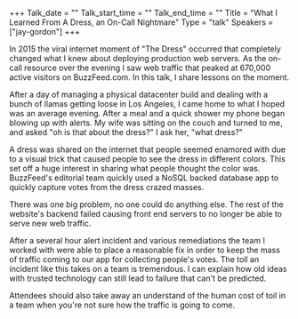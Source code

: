 +++
Talk_date = ""
Talk_start_time = ""
Talk_end_time = ""
Title = "What I Learned From A Dress, an On-Call Nightmare"
Type = "talk"
Speakers = ["jay-gordon"]
+++

In 2015 the viral internet moment of "The Dress" occurred that completely changed what I knew about deploying production web servers.  As the on-call resource over the evening I saw web traffic that peaked at 670,000 active visitors on BuzzFeed.com. In this talk, I share lessons on the moment.

After a day of managing a physical datacenter build and dealing with a bunch of llamas getting loose in Los Angeles, I came home to what I hoped was an average evening.  After a meal and a quick shower my phone began blowing up with alerts.  My wife was sitting on the couch and turned to me, and asked "oh is that about the dress?"  I ask her, "what dress?"

A dress was shared on the internet that people seemed enamored with due to a visual trick that caused people to see the dress in different colors.  This set off a huge interest in sharing what people thought the color was.  BuzzFeed's editorial team quickly used a NoSQL backed database app to quickly capture votes from the dress crazed masses.

There was one big problem, no one could do anything else.  The rest of the website's backend failed causing front end servers to no longer be able to serve new web traffic.

After a several hour alert incident and various remediations the team I worked with were able to place a reasonable fix in order to keep the mass of traffic coming to our app for collecting people's votes.  The toll an incident like this takes on a team is tremendous.  I can explain how old ideas with trusted technology can still lead to failure that can't be predicted.  

Attendees should also take away an understand of the human cost of toil in a team when you're not sure how the traffic is going to come.

